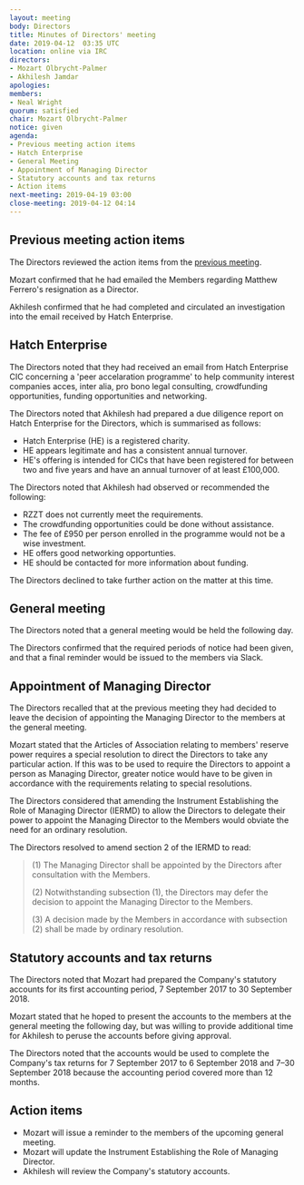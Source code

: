 ```yaml
---
layout: meeting
body: Directors
title: Minutes of Directors' meeting
date: 2019-04-12  03:35 UTC
location: online via IRC
directors:
- Mozart Olbrycht-Palmer
- Akhilesh Jamdar
apologies:
members:
- Neal Wright
quorum: satisfied
chair: Mozart Olbrycht-Palmer
notice: given
agenda:
- Previous meeting action items
- Hatch Enterprise
- General Meeting
- Appointment of Managing Director
- Statutory accounts and tax returns
- Action items
next-meeting: 2019-04-19 03:00
close-meeting: 2019-04-12 04:14
---
```


## Previous meeting action items

The Directors reviewed the action items from the [previous meeting](https://rzzt.io/minutes/2019-04-05-directors-meeting.html#action-items).

Mozart confirmed that he had emailed the Members regarding Matthew Ferrero's resignation as a Director.

Akhilesh confirmed that he had completed and circulated an investigation into the email received by Hatch Enterprise.

## Hatch Enterprise

The Directors noted that they had received an email from Hatch Enterprise CIC concerning a 'peer accelaration programme' to help community interest companies acces, inter alia, pro bono legal consulting, crowdfunding opportunities, funding opportunities and networking.

The Directors noted that Akhilesh had prepared a due diligence report on Hatch Enterprise for the Directors, which is summarised as follows:

- Hatch Enterprise (HE) is a registered charity.
- HE appears legitimate and has a consistent annual turnover.
- HE's offering is intended for CICs that have been registered for between two and five years and have an annual turnover of at least £100,000.

The Directors noted that Akhilesh had observed or recommended the following:

- RZZT does not currently meet the requirements.
- The crowdfunding opportunities could be done without assistance.
- The fee of £950 per person enrolled in the programme would not be a wise investment.
- HE offers good networking opportunties.
- HE should be contacted for more information about funding.

The Directors declined to take further action on the matter at this time.

## General meeting

The Directors noted that a general meeting would be held the following day.

The Directors confirmed that the required periods of notice had been given, and that a final reminder would be issued to the members via Slack.

## Appointment of Managing Director

The Directors recalled that at the previous meeting they had decided to leave the decision of appointing the Managing Director to the members at the general meeting.

Mozart stated that the Articles of Association relating to members' reserve power requires a special resolution to direct the Directors to take any particular action. If this was to be used to require the Directors to appoint a person as Managing Director, greater notice would have to be given in accordance with the requirements relating to special resolutions.

The Directors considered that amending the Instrument Establishing the Role of Managing Director (IERMD) to allow the Directors to delegate their power to appoint the Managing Director to the Members would obviate the need for an ordinary resolution.

The Directors resolved to amend section 2 of the IERMD to read:

> (1) The Managing Director shall be appointed by the Directors after consultation with the Members.
>
> (2) Notwithstanding subsection (1), the Directors may defer the decision to appoint the Managing Director to the Members.
>
> (3) A decision made by the Members in accordance with subsection (2) shall be made by ordinary resolution.

## Statutory accounts and tax returns

The Directors noted that Mozart had prepared the Company's statutory accounts for its first accounting period, 7 September 2017 to 30 September 2018.

Mozart stated that he hoped to present the accounts to the members at the general meeting the following day, but was willing to provide additional time for Akhilesh to peruse the accounts before giving approval.

The Directors noted that the accounts would be used to complete the Company's tax returns for 7 September 2017 to 6 September 2018 and 7–30 September 2018 because the accounting period covered more than 12 months.

## Action items

- Mozart will issue a reminder to the members of the upcoming general meeting.
- Mozart will update the Instrument Establishing the Role of Managing Director.
- Akhilesh will review the Company's statutory accounts.
